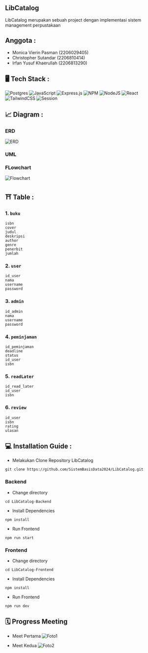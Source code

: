 ## LibCatalog

LibCatalog merupakan sebuah project dengan implementasi sistem management perpustakaan

## Anggota :
- Monica Vierin Pasman (2206029405)
- Christopher Sutandar (2206810414)
- Irfan Yusuf Khaerullah (2206813290)


## 🖥️ Tech Stack : 

![Postgres](https://img.shields.io/badge/postgres-%23316192.svg?style=for-the-badge&logo=postgresql&logoColor=white) ![JavaScript](https://img.shields.io/badge/javascript-%23323330.svg?style=for-the-badge&logo=javascript&logoColor=%23F7DF1E) ![Express.js](https://img.shields.io/badge/express.js-%23404d59.svg?style=for-the-badge&logo=express&logoColor=%2361DAFB) ![NPM](https://img.shields.io/badge/NPM-%23000000.svg?style=for-the-badge&logo=npm&logoColor=white) ![NodeJS](https://img.shields.io/badge/node.js-6DA55F?style=for-the-badge&logo=node.js&logoColor=white) ![React](https://img.shields.io/badge/react-%2320232a.svg?style=for-the-badge&logo=react&logoColor=%2361DAFB) ![TailwindCSS](https://img.shields.io/badge/tailwindcss-%2338B2AC.svg?style=for-the-badge&logo=tailwind-css&logoColor=white) ![Session](https://img.shields.io/badge/Session-grey?style=for-the-badge&logo=Session) 

## 📈 Diagram : 

### ERD 
![ERD](https://cdn.discordapp.com/attachments/676267084732170251/1249327579220148224/LibCatalog-ERD.png?ex=6666e67a&is=666594fa&hm=d028ab14aa27ce3adbb042ea716a606d2938f0f01915b475b948cb1482efc293&)

### UML

### FLowchart
![Flowchart](https://cdn.discordapp.com/attachments/676267084732170251/1249361036440633407/Diagram_Tanpa_Judul.drawio_31.png?ex=666705a3&is=6665b423&hm=b51485a43aa979298cbc5505e9f1a6e15655f7b6e4500ab95f4090ab646badca&)

## ⛩ Table : 

### 1. `buku`
```
isbn
cover
judul
deskripsi
author
genre
penerbit
jumlah
```

### 2. `user`
```
id_user
nama
username
password
```
### 3. `admin`
```
id_admin
nama
username
password
```
### 4. `peminjaman`
```
id_peminjaman
deadline
status
id_user
isbn
```
### 5. `readLater`
```
id_read_later
id_user
isbn
```

### 6. `review`
```
id_user
isbn
rating
ulasan
```




## 💻 Installation Guide : 
- Melakukan Clone Repository LibCatalog
```
git clone https://github.com/SistemBasisData2024/LibCatalog.git
```

### Backend
- Change directory 
```
cd LibCatalog-Backend
```
- Install Dependencies
```
npm install
```

- Run Frontend
```
npm run start

```


### Frontend
- Change directory 
```
cd LibCatalog-Frontend
```
- Install Dependencies
```
npm install
```

- Run Frontend
```
npm run dev

```

## 🗓️ Progress Meeting 
- Meet Pertama
![Foto1](https://cdn.discordapp.com/attachments/676267084732170251/1249360966039375892/image.png?ex=66670592&is=6665b412&hm=70c982700314a464fdad8c428efb43b061aed73aec0949a21780561a59a9790a&)

- Meet Kedua
![Foto2](https://cdn.discordapp.com/attachments/676267084732170251/1249362456502075454/image.png?ex=666706f5&is=6665b575&hm=a8de8e1dd5d86ac33270547f04347a9a560cdf855a56ee32fd501e51da4985f4&)

